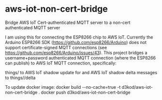 # aws-iot-non-cert-bridge
Bridge AWS IoT Cert-authenticated MQTT server to a non-cert authenticated MQTT server

I am using this for connecting the ESP8266 chip to AWS IoT. Currently the Arduino ESP8266 SDK (https://github.com/esp8266/Arduino)
does not support certificate-signed MQTT connections (see https://github.com/esp8266/Arduino/issues/43). This project bridges a
username+password authenticated MQTT connection (where the ESP8266 can publish) to AWS IoT MQTT connection, specifically:

things/<thing-id> to AWS IoT shadow update for <thing-id>
and
AWS IoT shadow delta messages to things/<thing-id>/delta

To update docker image:
 docker build --no-cache=true -t d3kod/aws-iot-non-cert-bridge .
 docker push d3kod/aws-iot-non-cert-bridge
